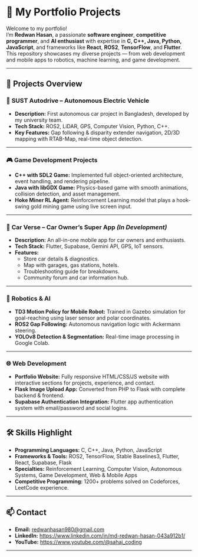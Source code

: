 # 🌟 My Portfolio Projects

Welcome to my portfolio!  
I’m **Redwan Hasan**, a passionate **software engineer**, **competitive programmer**, and **AI enthusiast** with expertise in **C, C++, Java, Python, JavaScript**, and frameworks like **React**, **ROS2**, **TensorFlow**, and **Flutter**.  
This repository showcases my diverse projects — from web development and mobile apps to robotics, machine learning, and game development.

---

## 📂 Projects Overview

### 🚗 **SUST Autodrive – Autonomous Electric Vehicle**
- **Description:** First autonomous car project in Bangladesh, developed by my university team.  
- **Tech Stack:** ROS2, LiDAR, GPS, Computer Vision, Python, C++.  
- **Key Features:** Gap following & disparity extender navigation, 2D/3D mapping with RTAB-Map, real-time object detection.

---

### 🎮 **Game Development Projects**
- **C++ with SDL2 Game:** Implemented full object-oriented architecture, event handling, and rendering pipeline.  
- **Java with libGDX Game:** Physics-based game with smooth animations, collision detection, and asset management.  
- **Hoke Miner RL Agent:** Reinforcement Learning model that plays a hook-swing gold mining game using live screen input.

---

### 📱 **Car Verse – Car Owner’s Super App** *(In Development)*
- **Description:** An all-in-one mobile app for car owners and enthusiasts.  
- **Tech Stack:** Flutter, Supabase, Gemini API, GPS, IoT sensors.  
- **Features:**  
  - Store car details & diagnostics.  
  - Map with garages, gas stations, hotels.  
  - Troubleshooting guide for breakdowns.  
  - Community forum and car information hub.

---

### 🤖 **Robotics & AI**
- **TD3 Motion Policy for Mobile Robot:** Trained in Gazebo simulation for goal-reaching using laser sensor and polar coordinates.  
- **ROS2 Gap Following:** Autonomous navigation logic with Ackermann steering.  
- **YOLOv8 Detection & Segmentation:** Real-time image processing in Google Colab.

---

### 🌐 **Web Development**
- **Portfolio Website:** Fully responsive HTML/CSS/JS website with interactive sections for projects, experience, and contact.  
- **Flask Image Upload App:** Converted from PHP to Flask with complete backend & frontend.  
- **Supabase Authentication Integration:** Flutter app authentication system with email/password and social logins.

---

## 🛠️ Skills Highlight
- **Programming Languages:** C, C++, Java, Python, JavaScript  
- **Frameworks & Tools:** ROS2, TensorFlow, Stable Baselines3, Flutter, React, Supabase, Flask  
- **Specialties:** Reinforcement Learning, Computer Vision, Autonomous Systems, Game Development, Web & Mobile Apps  
- **Competitive Programming:** 1200+ problems solved on Codeforces, LeetCode experience.

---

## 📫 Contact
- **Email:** redwanhasan980@gmail.com
- **LinkedIn:** https://www.linkedin.com/in/md-redwan-hasan-043a912b1/
- **YouTube:** https://www.youtube.com/@sahaj_coding

---


